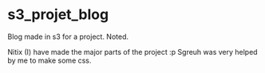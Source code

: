 s3_projet_blog
==============

Blog made in s3 for a project. Noted.

Nitix (I) have made the major parts of the project :p
Sgreuh was very helped by me to make some css.
